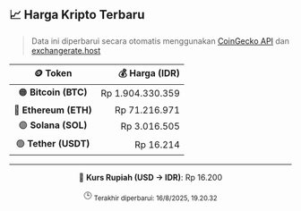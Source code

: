 

<!-- HARGA_KRIPTO -->
## 📈 Harga Kripto Terbaru

> Data ini diperbarui secara otomatis menggunakan [CoinGecko API](https://www.coingecko.com/) dan [exchangerate.host](https://exchangerate.host/)

<div align="center">

| 🪙 Token | 💰 Harga (IDR) |
|:------:|---------------:|
| 🟠 **Bitcoin (BTC)**   | Rp 1.904.330.359 |
| 🔵 **Ethereum (ETH)**  | Rp 71.216.971 |
| 🟣 **Solana (SOL)**    | Rp 3.016.505 |
| 🟢 **Tether (USDT)**   | Rp 16.214 |

---

💱 **Kurs Rupiah (USD → IDR)**: Rp 16.200

🕒 <sub>Terakhir diperbarui: 16/8/2025, 19.20.32</sub>

</div>
<!-- /HARGA_KRIPTO -->